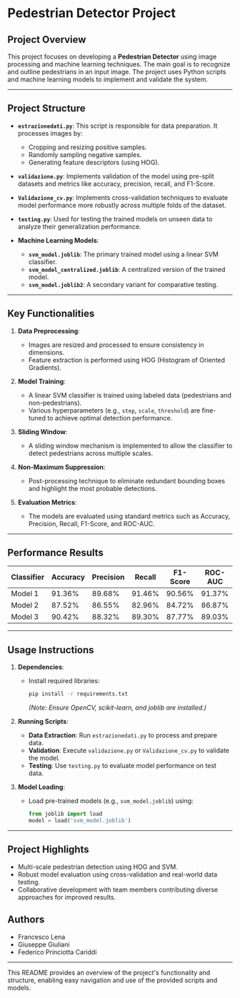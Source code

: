 
# Pedestrian Detector Project

## Project Overview

This project focuses on developing a **Pedestrian Detector** using image processing and machine learning techniques. The main goal is to recognize and outline pedestrians in an input image. The project uses Python scripts and machine learning models to implement and validate the system.

---

## Project Structure

- **`estrazionedati.py`**: This script is responsible for data preparation. It processes images by:
  - Cropping and resizing positive samples.
  - Randomly sampling negative samples.
  - Generating feature descriptors (using HOG).

- **`validazione.py`**: Implements validation of the model using pre-split datasets and metrics like accuracy, precision, recall, and F1-Score.

- **`Validazione_cv.py`**: Implements cross-validation techniques to evaluate model performance more robustly across multiple folds of the dataset.

- **`testing.py`**: Used for testing the trained models on unseen data to analyze their generalization performance.

- **Machine Learning Models**:
  - **`svm_model.joblib`**: The primary trained model using a linear SVM classifier.
  - **`svm_model_centralized.joblib`**: A centralized version of the trained model.
  - **`svm_model.joblib2`**: A secondary variant for comparative testing.

---

## Key Functionalities

1. **Data Preprocessing**:
   - Images are resized and processed to ensure consistency in dimensions.
   - Feature extraction is performed using HOG (Histogram of Oriented Gradients).

2. **Model Training**:
   - A linear SVM classifier is trained using labeled data (pedestrians and non-pedestrians).
   - Various hyperparameters (e.g., `step`, `scale`, `threshold`) are fine-tuned to achieve optimal detection performance.

3. **Sliding Window**:
   - A sliding window mechanism is implemented to allow the classifier to detect pedestrians across multiple scales.

4. **Non-Maximum Suppression**:
   - Post-processing technique to eliminate redundant bounding boxes and highlight the most probable detections.

5. **Evaluation Metrics**:
   - The models are evaluated using standard metrics such as Accuracy, Precision, Recall, F1-Score, and ROC-AUC.

---

## Performance Results

| Classifier  | Accuracy | Precision | Recall | F1-Score | ROC-AUC |
|-------------|----------|-----------|--------|----------|---------|
| Model 1     | 91.36%   | 89.68%    | 91.46% | 90.56%   | 91.37%  |
| Model 2     | 87.52%   | 86.55%    | 82.96% | 84.72%   | 86.87%  |
| Model 3     | 90.42%   | 88.32%    | 89.30% | 87.77%   | 89.03%  |

---

## Usage Instructions

1. **Dependencies**:
   - Install required libraries:
     ```bash
     pip install -r requirements.txt
     ```
     *(Note: Ensure OpenCV, scikit-learn, and joblib are installed.)*

2. **Running Scripts**:
   - **Data Extraction**: Run `estrazionedati.py` to process and prepare data.
   - **Validation**: Execute `validazione.py` or `Validazione_cv.py` to validate the model.
   - **Testing**: Use `testing.py` to evaluate model performance on test data.

3. **Model Loading**:
   - Load pre-trained models (e.g., `svm_model.joblib`) using:
     ```python
     from joblib import load
     model = load('svm_model.joblib')
     ```

---

## Project Highlights

- Multi-scale pedestrian detection using HOG and SVM.
- Robust model evaluation using cross-validation and real-world data testing.
- Collaborative development with team members contributing diverse approaches for improved results.

## Authors

- Francesco Lena  
- Giuseppe Giuliani  
- Federico Princiotta Cariddi  

--- 

This README provides an overview of the project's functionality and structure, enabling easy navigation and use of the provided scripts and models.
